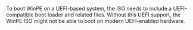 To boot WinPE on a UEFI-based system, the ISO needs to include a 
UEFI-compatible boot loader and related files. Without this UEFI support, the 
WinPE ISO might not be able to boot on modern UEFI-enabled hardware.
